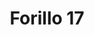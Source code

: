 ---
title: 'Forillo 17'
description: ''
credit: 'Place Holder'
style: ''
project: 'Forillo'
type: 'photo'
pathToImage: '/gallery/forillo/forillo-17.jpg'
alt: 'Forillo 17'
width: 2160
height: 1345
...